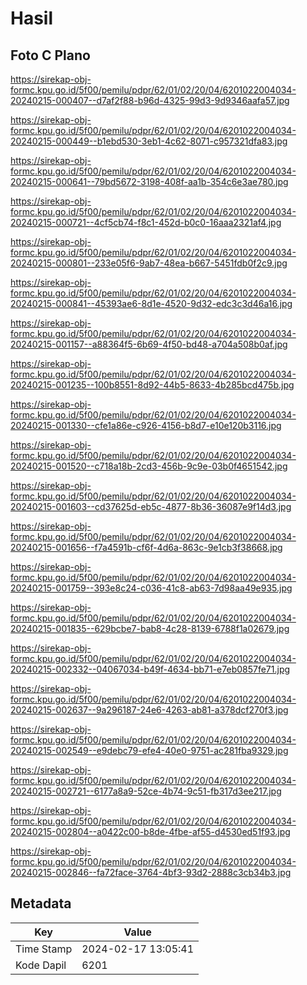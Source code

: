 # Hasil

## Foto C Plano

https://sirekap-obj-formc.kpu.go.id/5f00/pemilu/pdpr/62/01/02/20/04/6201022004034-20240215-000407--d7af2f88-b96d-4325-99d3-9d9346aafa57.jpg

https://sirekap-obj-formc.kpu.go.id/5f00/pemilu/pdpr/62/01/02/20/04/6201022004034-20240215-000449--b1ebd530-3eb1-4c62-8071-c957321dfa83.jpg

https://sirekap-obj-formc.kpu.go.id/5f00/pemilu/pdpr/62/01/02/20/04/6201022004034-20240215-000641--79bd5672-3198-408f-aa1b-354c6e3ae780.jpg

https://sirekap-obj-formc.kpu.go.id/5f00/pemilu/pdpr/62/01/02/20/04/6201022004034-20240215-000721--4cf5cb74-f8c1-452d-b0c0-16aaa2321af4.jpg

https://sirekap-obj-formc.kpu.go.id/5f00/pemilu/pdpr/62/01/02/20/04/6201022004034-20240215-000801--233e05f6-9ab7-48ea-b667-5451fdb0f2c9.jpg

https://sirekap-obj-formc.kpu.go.id/5f00/pemilu/pdpr/62/01/02/20/04/6201022004034-20240215-000841--45393ae6-8d1e-4520-9d32-edc3c3d46a16.jpg

https://sirekap-obj-formc.kpu.go.id/5f00/pemilu/pdpr/62/01/02/20/04/6201022004034-20240215-001157--a88364f5-6b69-4f50-bd48-a704a508b0af.jpg

https://sirekap-obj-formc.kpu.go.id/5f00/pemilu/pdpr/62/01/02/20/04/6201022004034-20240215-001235--100b8551-8d92-44b5-8633-4b285bcd475b.jpg

https://sirekap-obj-formc.kpu.go.id/5f00/pemilu/pdpr/62/01/02/20/04/6201022004034-20240215-001330--cfe1a86e-c926-4156-b8d7-e10e120b3116.jpg

https://sirekap-obj-formc.kpu.go.id/5f00/pemilu/pdpr/62/01/02/20/04/6201022004034-20240215-001520--c718a18b-2cd3-456b-9c9e-03b0f4651542.jpg

https://sirekap-obj-formc.kpu.go.id/5f00/pemilu/pdpr/62/01/02/20/04/6201022004034-20240215-001603--cd37625d-eb5c-4877-8b36-36087e9f14d3.jpg

https://sirekap-obj-formc.kpu.go.id/5f00/pemilu/pdpr/62/01/02/20/04/6201022004034-20240215-001656--f7a4591b-cf6f-4d6a-863c-9e1cb3f38668.jpg

https://sirekap-obj-formc.kpu.go.id/5f00/pemilu/pdpr/62/01/02/20/04/6201022004034-20240215-001759--393e8c24-c036-41c8-ab63-7d98aa49e935.jpg

https://sirekap-obj-formc.kpu.go.id/5f00/pemilu/pdpr/62/01/02/20/04/6201022004034-20240215-001835--629bcbe7-bab8-4c28-8139-6788f1a02679.jpg

https://sirekap-obj-formc.kpu.go.id/5f00/pemilu/pdpr/62/01/02/20/04/6201022004034-20240215-002332--04067034-b49f-4634-bb71-e7eb0857fe71.jpg

https://sirekap-obj-formc.kpu.go.id/5f00/pemilu/pdpr/62/01/02/20/04/6201022004034-20240215-002637--9a296187-24e6-4263-ab81-a378dcf270f3.jpg

https://sirekap-obj-formc.kpu.go.id/5f00/pemilu/pdpr/62/01/02/20/04/6201022004034-20240215-002549--e9debc79-efe4-40e0-9751-ac281fba9329.jpg

https://sirekap-obj-formc.kpu.go.id/5f00/pemilu/pdpr/62/01/02/20/04/6201022004034-20240215-002721--6177a8a9-52ce-4b74-9c51-fb317d3ee217.jpg

https://sirekap-obj-formc.kpu.go.id/5f00/pemilu/pdpr/62/01/02/20/04/6201022004034-20240215-002804--a0422c00-b8de-4fbe-af55-d4530ed51f93.jpg

https://sirekap-obj-formc.kpu.go.id/5f00/pemilu/pdpr/62/01/02/20/04/6201022004034-20240215-002846--fa72face-3764-4bf3-93d2-2888c3cb34b3.jpg


## Metadata

| Key        | Value               |
| ---------- | ------------------- |
| Time Stamp | 2024-02-17 13:05:41 |
| Kode Dapil | 6201                |



